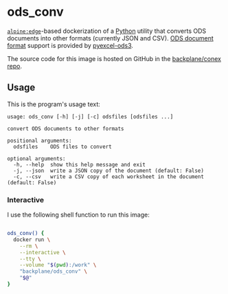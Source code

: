 # ods_conv

[`alpine:edge`](https://hub.docker.com/_/alpine/)-based dockerization of a [Python](https://en.wikipedia.org/wiki/Python_(programming_language)) utility that converts ODS documents into other formats (currently JSON and CSV). [ODS document format](https://en.wikipedia.org/wiki/OpenDocument) support is provided by [pyexcel-ods3](https://github.com/pyexcel/pyexcel-ods3).

The source code for this image is hosted on GitHub in the [backplane/conex repo](https://github.com/backplane/conex/tree/main/ods_conv).

## Usage

This is the program's usage text:

```
usage: ods_conv [-h] [-j] [-c] odsfiles [odsfiles ...]

convert ODS documents to other formats

positional arguments:
  odsfiles    ODS files to convert

optional arguments:
  -h, --help  show this help message and exit
  -j, --json  write a JSON copy of the document (default: False)
  -c, --csv   write a CSV copy of each worksheet in the document (default: False)
```

### Interactive

I use the following shell function to run this image:

```sh

ods_conv() {
  docker run \
    --rm \
    --interactive \
    --tty \
    --volume "$(pwd):/work" \
    "backplane/ods_conv" \
    "$@"
}

```
